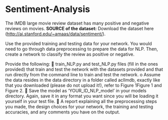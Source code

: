 # Sentiment-Analysis

The IMDB large movie review dataset has many positive and negative reviews on movies. 
**SOURCE of the dataset:**
Download the dataset here (http://ai.stanford.edu/~amaas/data/sentiment/).

Use the provided training and testing data for your network. You would need to go through data preprocessing to prepare the data for NLP. Then, create a network to classify the review as
positive or negative.

Provide the following:
 train_NLP.py and test_NLP.py files (fill in the ones provided) that train and test the network with the
datasets provided and that run directly from the command line to train and test the network.
o Assume the data resides in the data directory in a folder called aclImdb, exactly like that you
downloaded (please do not upload it!), refer to Figure 1Figure 1 and Figure 2.
 Save the model as ‘YOUR_ID_NLP_model’ in your models directory. Again, save it in any format you
want since you will be loading it yourself in your test file.
 A report explaining all the preprocessing steps you made, the design choices for your network, the
training and testing accuracies, and any comments you have on the output.
